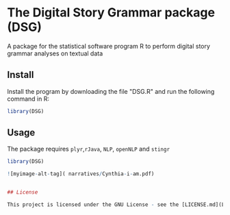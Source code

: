 # The Digital Story Grammar package (DSG)
A package for the statistical software program R to perform digital story grammar analyses on textual data

## Install
Install the program by downloading the file "DSG.R" and run the following command in R: <br/>

``` r
library(DSG)
```

##  Usage
The package requires `plyr`,`rJava`, `NLP`, `openNLP` and `stingr`

``` r
library(DSG)

![myimage-alt-tag]( narratives/Cynthia-i-am.pdf)


## License

This project is licensed under the GNU License - see the [LICENSE.md](LICENSE.md) file for details

